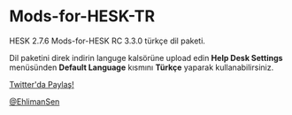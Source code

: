 # Mods-for-HESK-TR
HESK 2.7.6 Mods-for-HESK RC 3.3.0 türkçe dil paketi.

Dil paketini direk indirin languge kalsörüne upload edin <i class="icon-cog"></i>**Help Desk Settings** menüsünden **Default Language** kısmını **Türkçe** yaparak kullanabilirsiniz.

[Twitter'da Paylaş!](https://twitter.com/intent/tweet?url=https://github.com/Ehliman/Mods-for-HESK-TR&text=Mods-for-HESK-TR&via=EhlimanSen&hashtags=#modsforhesktr)


[@EhlimanSen](https://twitter.com/EhlimanSen)
